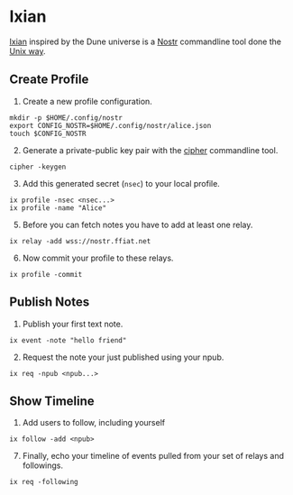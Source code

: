 # Ixian

[Ixian](https://dune.fandom.com/wiki/Ix) inspired by the Dune universe is a [Nostr](https://nostr.com) commandline tool done the [Unix way](https://en.wikipedia.org/wiki/Unix_philosophy).

## Create Profile

1. Create a new profile configuration.

```shell
mkdir -p $HOME/.config/nostr
export CONFIG_NOSTR=$HOME/.config/nostr/alice.json
touch $CONFIG_NOSTR
```

2. Generate a private-public key pair with the [cipher](https://github.com/ffiat/cipher) commandline tool.

```shell
cipher -keygen
```

3. Add this generated secret (`nsec`) to your local profile.

```shell
ix profile -nsec <nsec...>
ix profile -name "Alice"
```

5. Before you can fetch notes you have to add at least one relay.

```
ix relay -add wss://nostr.ffiat.net
```

6. Now commit your profile to these relays.

```shell
ix profile -commit
```

## Publish Notes

1. Publish your first text note.

```shell
ix event -note "hello friend"
```

2. Request the note your just published using your npub.

```shell
ix req -npub <npub...>
```

## Show Timeline

1. Add users to follow, including yourself

```
ix follow -add <npub>
```

7. Finally, echo your timeline of events pulled from your set of relays and followings.

```shell
ix req -following
```
